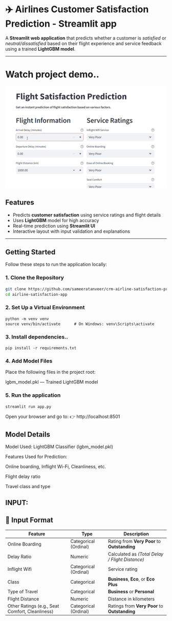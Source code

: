 # ✈️ Airlines Customer Satisfaction Prediction - Streamlit app

A **Streamlit web application** that predicts whether a customer is *satisfied* or *neutral/dissatisfied* based on their flight experience and service feedback using a trained **LightGBM model**.

---

# Watch project demo..
[![watch_video](images-videos/thumbnail.png)](https://youtu.be/vHVr-_B24eo)

## Features

- Predicts **customer satisfaction** using service ratings and flight details
- Uses **LightGBM** model for high accuracy
- Real-time prediction using **Streamlit UI**
- Interactive layout with input validation and explanations

---

## Getting Started

Follow these steps to run the application locally:

### 1. Clone the Repository

```bash
git clone https://github.com/sameeratanveer/crm-airline-satisfaction-prediction.git
cd airline-satisfaction-app
```
### 2. Set Up a Virtual Environment
```
python -m venv venv
source venv/bin/activate      # On Windows: venv\Scripts\activate
```

### 3. Install dependencies..
```
pip install -r requirements.txt
```

### 4.  Add Model Files
Place the following files in the project root:

lgbm_model.pkl — Trained LightGBM model

### 5. Run the application
```
streamlit run app.py
```
Open your browser and go to:
👉 http://localhost:8501

## Model Details
Model Used: LightGBM Classifier (lgbm_model.pkl)

Features Used for Prediction:

Online boarding, Inflight Wi-Fi, Cleanliness, etc.

Flight delay ratio

Travel class and type

## INPUT:
## 🧮 Input Format

| Feature                    | Type                    | Description                                      |
|----------------------------|-------------------------|--------------------------------------------------|
| Online Boarding            | Categorical (Ordinal)   | Rating from **Very Poor** to **Outstanding**     |
| Delay Ratio                | Numeric                 | Calculated as *(Total Delay / Flight Distance)*  |
| Inflight Wifi              | Categorical (Ordinal)   | Service rating                                   |
| Class                      | Categorical             | **Business**, **Eco**, or **Eco Plus**           |
| Type of Travel             | Categorical             | **Business** or **Personal**                     |
| Flight Distance            | Numeric                 | Distance in kilometers                           |
| Other Ratings (e.g., Seat Comfort, Cleanliness) | Categorical (Ordinal) | Ratings from **Very Poor** to **Outstanding**    |


